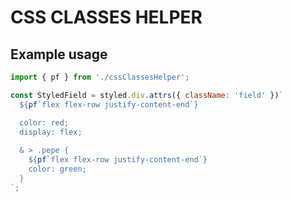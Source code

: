 # CSS CLASSES HELPER

## Example usage

```js
import { pf } from './cssClassesHelper';

const StyledField = styled.div.attrs({ className: 'field' })`
  ${pf`flex flex-row justify-content-end`}

  color: red;
  display: flex;
  
  & > .pepe {
    ${pf`flex flex-row justify-content-end`}
    color: green;
  }
`;
```
